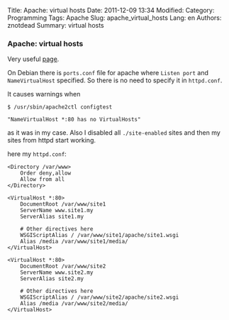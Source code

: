 Title: Apache: virtual hosts
Date: 2011-12-09 13:34
Modified: 
Category: Programming
Tags: Apache
Slug: apache_virtual_hosts
Lang: en
Authors: znotdead
Summary: virtual hosts

### Apache: virtual hosts

Very useful [page](http://wiki.apache.org/httpd/CommonMisconfigurations).

On Debian there is `ports.conf` file for apache where `Listen port` and `NameVirtualHost` specified. So there is no need to specify it in `httpd.conf`.

It causes warnings when
```
$ /usr/sbin/apache2ctl configtest

"NameVirtualHost *:80 has no VirtualHosts"
```

as it was in my case. Also I disabled all `./site-enabled` sites and then my sites from httpd start working.

here my `httpd.conf`:
```
<Directory /var/www>
    Order deny,allow
    Allow from all
</Directory>

<VirtualHost *:80>
    DocumentRoot /var/www/site1
    ServerName www.site1.my
    ServerAlias site1.my

    # Other directives here
    WSGIScriptAlias / /var/www/site1/apache/site1.wsgi
    Alias /media /var/www/site1/media/
</VirtualHost>

<VirtualHost *:80>
    DocumentRoot /var/www/site2
    ServerName www.site2.my
    ServerAlias site2.my

    # Other directives here
    WSGIScriptAlias / /var/www/site2/apache/site2.wsgi
    Alias /media /var/www/site2/media/
</VirtualHost>
```
